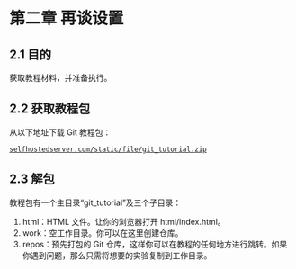 # 第二章 再谈设置

## 2.1 目的

获取教程材料，并准备执行。

## 2.2 获取教程包

从以下地址下载 Git 教程包：

[`selfhostedserver.com/static/file/git_tutorial.zip`](http://selfhostedserver.com/static/file/git_tutorial.zip)

## 2.3 解包

教程包有一个主目录“git_tutorial”及三个子目录：

1.  html：HTML 文件。让你的浏览器打开 html/index.html。
2.  work：空工作目录。你可以在这里创建仓库。
3.  repos：预先打包的 Git 仓库，这样你可以在教程的任何地方进行跳转。如果你遇到问题，那么只需将想要的实验复制到工作目录。